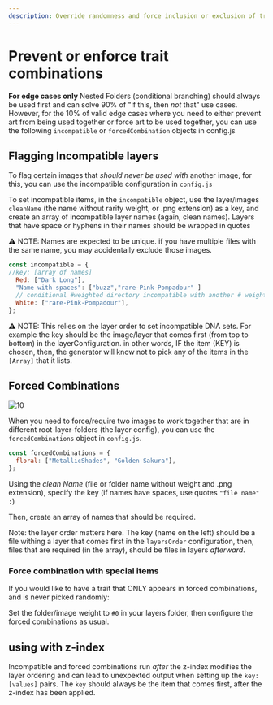 ```yaml
---
description: Override randomness and force inclusion or exclusion of trait combinations
---
```


# Prevent or enforce trait combinations

**For edge cases only** Nested Folders (conditional branching) should always be used first and can solve 90% of "if this, then _not_ that" use cases. However, for the 10% of valid edge cases where you need to either prevent art from being used together or force art to be used together, you can use the following `incompatible` or `forcedCombination` objects in config.js

## Flagging Incompatible layers

To flag certain images that _should never be used with_ another image, for this, you can use the incompatible configuration in `config.js`

To set incompatible items, in the `incompatible` object, use the layer/images `cleanName` (the name without rarity weight, or .png extension) as a key, and create an array of incompatible layer names (again, clean names). Layers that have space or hyphens in their names should be wrapped in quotes

⚠️ NOTE: Names are expected to be unique. if you have multiple files with the same name, you may accidentally exclude those images.

```js
const incompatible = {
//key: [array of names]
  Red: ["Dark Long"],
  "Name with spaces": ["buzz","rare-Pink-Pompadour" ]
  // conditional #weighted directory incompatible with another # weighted directory example
  White: ["rare-Pink-Pompadour"],
};
```

⚠️ NOTE: This relies on the layer order to set incompatible DNA sets. For example the key should be the image/layer that comes first (from top to bottom) in the layerConfiguration. in other words, IF the item (KEY) is chosen, then, the generator will know not to pick any of the items in the `[Array]` that it lists.

## Forced Combinations

![10](https://user-images.githubusercontent.com/91582112/138395427-c8642f74-58d1-408b-94d1-7a97dda58d1a.jpg)

When you need to force/require two images to work together that are in different root-layer-folders (the layer config), you can use the `forcedCombinations` object in `config.js`.

```js
const forcedCombinations = {
  floral: ["MetallicShades", "Golden Sakura"],
};
```

Using the _clean Name_ (file or folder name without weight and .png extension), specify the key (if names have spaces, use quotes `"file name" :`)

Then, create an array of names that should be required.

Note: the layer order matters here. The key (name on the left) should be a file withing a layer that comes first in the `layersOrder` configuration, then, files that are required (in the array), should be files in layers _afterward_.

### Force combination with special items
If you would like to have a trait that ONLY appears in forced combinations, and is never picked randomly:

Set the folder/image weight to `#0` in your layers folder,
then configure the forced combinations as usual.

## using with z-index

Incompatible and forced combinations run _after_ the z-index modifies the layer ordering and can lead to unexpexted output when setting up the `key:[values]` pairs. The `key` should always be the item that comes first, after the z-index has been applied.
